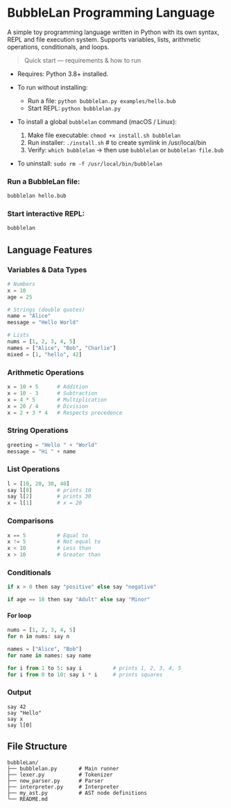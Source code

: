 # BubbleLan Programming Language

A simple toy programming language written in Python with its own syntax, REPL and file execution system. Supports variables, lists, arithmetic operations, conditionals, and loops.

> Quick start — requirements & how to run
- Requires: Python 3.8+ installed.
- To run without installing:
  - Run a file: `python bubblelan.py examples/hello.bub`
  - Start REPL: `python bubblelan.py`
  
- To install a global `bubblelan` command (macOS / Linux):
  1. Make file executable: `chmod +x install.sh bubblelan`
  2. Run installer: `./install.sh`  # to create symlink in /usr/local/bin
  3. Verify: `which bubblelan` → then use `bubblelan` or `bubblelan file.bub`
- To uninstall: `sudo rm -f /usr/local/bin/bubblelan`

### Run a BubbleLan file:
```bash
bubblelan hello.bub
```
### Start interactive REPL:
```bash
bubblelan 
```

## Language Features

### Variables & Data Types
```python
# Numbers
x = 10
age = 25

# Strings (double quotes)
name = "Alice"
message = "Hello World"

# Lists
nums = [1, 2, 3, 4, 5]
names = ["Alice", "Bob", "Charlie"]
mixed = [1, "hello", 42]
```

### Arithmetic Operations
```python
x = 10 + 5      # Addition
x = 10 - 3      # Subtraction
x = 4 * 5       # Multiplication
x = 20 / 4      # Division
x = 2 + 3 * 4   # Respects precedence
```

### String Operations
```python
greeting = "Hello " + "World"
message = "Hi " + name
```

### List Operations
```python
l = [10, 20, 30, 40]
say l[0]        # prints 10
say l[2]        # prints 30
x = l[1]        # x = 20
```

### Comparisons
```python
x == 5          # Equal to
x != 5          # Not equal to
x < 10          # Less than
x > 10          # Greater than
```

### Conditionals
```python
if x > 0 then say "positive" else say "negative"

if age == 18 then say "Adult" else say "Minor"
```

#### For loop
```python
nums = [1, 2, 3, 4, 5]
for n in nums: say n

names = ["Alice", "Bob"]
for name in names: say name

for i from 1 to 5: say i          # prints 1, 2, 3, 4, 5
for i from 0 to 10: say i * i     # prints squares
```

### Output
```
say 42
say "Hello"
say x
say l[0]
```

## File Structure

```
bubbleLan/
├── bubblelan.py       # Main runner 
├── lexer.py           # Tokenizer
├── new_parser.py      # Parser
├── interpreter.py     # Interpreter
├── my_ast.py          # AST node definitions
└── README.md
```

